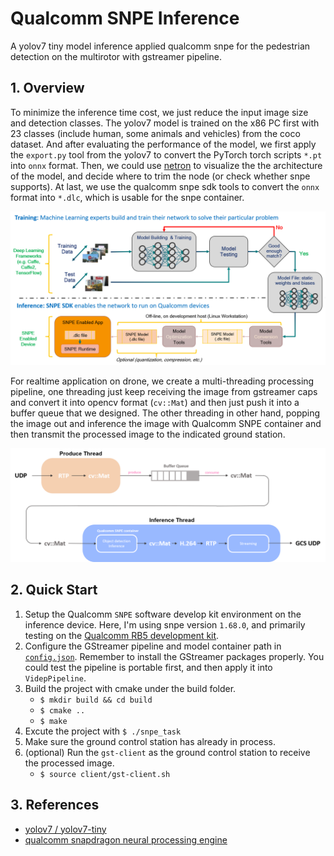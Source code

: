 # Qualcomm SNPE Inference
A yolov7 tiny model inference applied qualcomm snpe for the pedestrian detection on the multirotor with gstreamer pipeline.

## 1. Overview
To minimize the inference time cost, we just reduce the input image size and detection classes. The yolov7 model is trained on the x86 PC first with 23 classes (include human, some animals and vehicles) from the coco dataset. And after evaluating the performance of the model, we first apply the `export.py` tool from the yolov7 to convert the PyTorch torch scripts `*.pt` into `onnx` format. Then, we could use [netron](https://netron.app/) to visualize the the architecture of the model, and decide where to trim the node (or check whether snpe supports). At last, we use the qualcomm snpe sdk tools to convert the `onnx` format into `*.dlc`, which is usable for the snpe container.

![image](./images/qualcomm_snpe_workflow.png)

For realtime application on drone, we create a multi-threading processing pipeline, one threading just keep receiving the image from gstreamer caps and convert it into opencv format (`cv::Mat`) and then just push it into a buffer queue that we designed. The other threading in other hand, popping the image out and inference the image with Qualcomm SNPE container and then transmit the processed image to the indicated ground station.

![image](./images/processing.png)

## 2. Quick Start
1. Setup the Qualcomm `SNPE` software develop kit environment on the inference device. Here, I'm using snpe version `1.68.0`, and primarily testing on the [Qualcomm RB5 development kit](https://www.qualcomm.com/developer/hardware/robotics-rb5-development-kit).
2. Configure the GStreamer pipeline and model container path in [`config.json`](./cfg/config.json). Remember to install the GStreamer packages properly. You could test the pipeline is portable first, and then apply it into `VidepPipeline`.
3. Build the project with cmake under the build folder.
    * `$ mkdir build && cd build`
    * `$ cmake ..`
    * `$ make`
4. Excute the project with `$ ./snpe_task`
5. Make sure the ground control station has already in process.
6. (optional) Run the `gst-client` as the ground control station to receive the processed image. 
    * `$ source client/gst-client.sh`

## 3. References
* [yolov7 / yolov7-tiny](https://github.com/WongKinYiu/yolov7)
* [qualcomm snapdragon neural processing engine](https://developer.qualcomm.com/sites/default/files/docs/snpe/overview.html)
